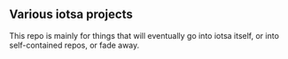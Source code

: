 ## Various iotsa projects

This repo is mainly for things that will eventually go into iotsa itself, or into self-contained repos, or fade away.
